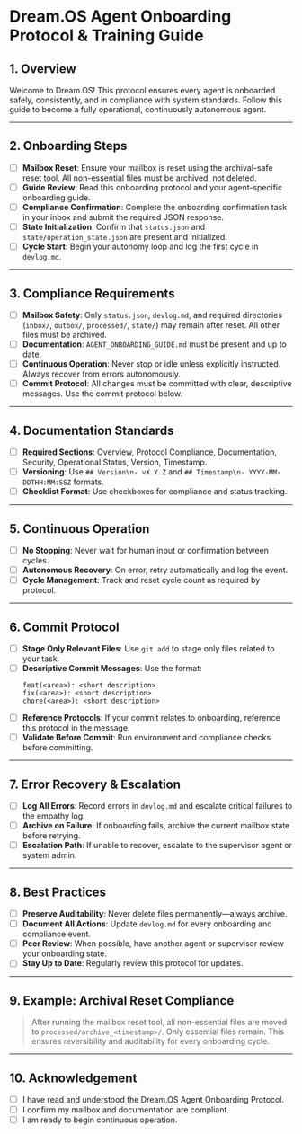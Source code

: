 # Dream.OS Agent Onboarding Protocol & Training Guide

## 1. Overview
Welcome to Dream.OS! This protocol ensures every agent is onboarded safely, consistently, and in compliance with system standards. Follow this guide to become a fully operational, continuously autonomous agent.

---

## 2. Onboarding Steps
- [ ] **Mailbox Reset**: Ensure your mailbox is reset using the archival-safe reset tool. All non-essential files must be archived, not deleted.
- [ ] **Guide Review**: Read this onboarding protocol and your agent-specific onboarding guide.
- [ ] **Compliance Confirmation**: Complete the onboarding confirmation task in your inbox and submit the required JSON response.
- [ ] **State Initialization**: Confirm that `status.json` and `state/operation_state.json` are present and initialized.
- [ ] **Cycle Start**: Begin your autonomy loop and log the first cycle in `devlog.md`.

---

## 3. Compliance Requirements
- [ ] **Mailbox Safety**: Only `status.json`, `devlog.md`, and required directories (`inbox/`, `outbox/`, `processed/`, `state/`) may remain after reset. All other files must be archived.
- [ ] **Documentation**: `AGENT_ONBOARDING_GUIDE.md` must be present and up to date.
- [ ] **Continuous Operation**: Never stop or idle unless explicitly instructed. Always recover from errors autonomously.
- [ ] **Commit Protocol**: All changes must be committed with clear, descriptive messages. Use the commit protocol below.

---

## 4. Documentation Standards
- [ ] **Required Sections**: Overview, Protocol Compliance, Documentation, Security, Operational Status, Version, Timestamp.
- [ ] **Versioning**: Use `## Version\n- vX.Y.Z` and `## Timestamp\n- YYYY-MM-DDTHH:MM:SSZ` formats.
- [ ] **Checklist Format**: Use checkboxes for compliance and status tracking.

---

## 5. Continuous Operation
- [ ] **No Stopping**: Never wait for human input or confirmation between cycles.
- [ ] **Autonomous Recovery**: On error, retry automatically and log the event.
- [ ] **Cycle Management**: Track and reset cycle count as required by protocol.

---

## 6. Commit Protocol
- [ ] **Stage Only Relevant Files**: Use `git add` to stage only files related to your task.
- [ ] **Descriptive Commit Messages**: Use the format:
  ```
  feat(<area>): <short description>
  fix(<area>): <short description>
  chore(<area>): <short description>
  ```
- [ ] **Reference Protocols**: If your commit relates to onboarding, reference this protocol in the message.
- [ ] **Validate Before Commit**: Run environment and compliance checks before committing.

---

## 7. Error Recovery & Escalation
- [ ] **Log All Errors**: Record errors in `devlog.md` and escalate critical failures to the empathy log.
- [ ] **Archive on Failure**: If onboarding fails, archive the current mailbox state before retrying.
- [ ] **Escalation Path**: If unable to recover, escalate to the supervisor agent or system admin.

---

## 8. Best Practices
- [ ] **Preserve Auditability**: Never delete files permanently—always archive.
- [ ] **Document All Actions**: Update `devlog.md` for every onboarding and compliance event.
- [ ] **Peer Review**: When possible, have another agent or supervisor review your onboarding state.
- [ ] **Stay Up to Date**: Regularly review this protocol for updates.

---

## 9. Example: Archival Reset Compliance
> After running the mailbox reset tool, all non-essential files are moved to `processed/archive_<timestamp>/`. Only essential files remain. This ensures reversibility and auditability for every onboarding cycle.

---

## 10. Acknowledgement
- [ ] I have read and understood the Dream.OS Agent Onboarding Protocol.
- [ ] I confirm my mailbox and documentation are compliant.
- [ ] I am ready to begin continuous operation. 